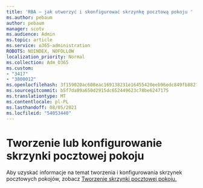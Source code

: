 ```yaml
---
title: 'RBA — jak utworzyć i skonfigurować skrzynkę pocztową pokoju '
ms.author: pebaum
author: pebaum
manager: scotv
ms.audience: Admin
ms.topic: article
ms.service: o365-administration
ROBOTS: NOINDEX, NOFOLLOW
localization_priority: Normal
ms.collection: Adm_O365
ms.custom:
- "3417"
- "3800012"
ms.openlocfilehash: 3f159020ac608eac169138231e16455420eeb96edc849fb882fd748a34bf6965
ms.sourcegitcommit: b5f7da89a650d2915dc652449623c78be6247175
ms.translationtype: MT
ms.contentlocale: pl-PL
ms.lasthandoff: 08/05/2021
ms.locfileid: "54053440"
---
```

# <a name="create-or-configure-a-room-mailbox"></a>Tworzenie lub konfigurowanie skrzynki pocztowej pokoju

Aby uzyskać informacje na temat tworzenia i konfigurowania skrzynek pocztowych pokojów, zobacz [Tworzenie skrzynki pocztowej pokoju.](https://docs.microsoft.com/exchange/recipients/room-mailboxes?view=exchserver-2019#create-a-room-mailbox)